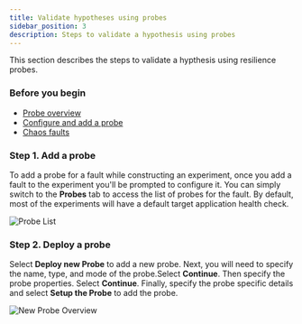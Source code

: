 ```yaml
---
title: Validate hypotheses using probes
sidebar_position: 3
description: Steps to validate a hypothesis using probes
---
```


This section describes the steps to validate a hypthesis using resilience probes.

### Before you begin

* [Probe overview](/docs/chaos-engineering/configure-chaos-experiments/probes/overview.md)
* [Configure and add a probe](/docs/chaos-engineering/configure-chaos-experiments/probes/configure-and-add-probe.md)
* [Chaos faults](/docs/chaos-engineering/technical-reference/chaos-faults/chaos-faults.md)

### Step 1. Add a probe
To add a probe for a fault while constructing an experiment, once you add a fault to the experiment you'll be prompted to configure it. You can simply switch to the **Probes** tab to access the list of probes for the fault. By default, most of the experiments will have a default target application health check.

![Probe List](./static/validate-hypothesis-using-probes/probe-list.png)

### Step 2. Deploy a probe
Select **Deploy new Probe** to add a new probe. Next, you will need to specify the name, type, and mode of the probe.Select **Continue**. Then specify the probe properties. Select **Continue**. Finally, specify the probe specific details and select **Setup the Probe** to add the probe. 

![New Probe Overview](./static/validate-hypothesis-using-probes/new-probe-overview.png)
